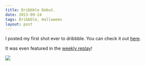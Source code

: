 ```yaml
---
title: Dribbble Debut.
date: 2013-09-24
tags: Dribbble, Halloween
layout: post
---
```


I posted my first shot ever to dribbble.  You can check it out [here](https://dribbble.com/shots/1247862-Halloween-Gig-Poster).

It was even featured in the [weekly replay](http://blog.dribbble.com/2013/10/28/weekly-replay.html)!

![](http://jenny.smharley.com/blog/2015/dribbble-debut/dribbble-debut-1.jpg)
